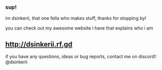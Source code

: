 [](https://images-ext-2.discordapp.net/external/qI3a3l2V5m_NGEPcTL23mqBU0_tjRSSFYIvvehyVSVA/%3Fwidth%3D293%26height%3D293/http/dsinkerii.rf.gd/pfpnew.gif?width=293&height=293)

### sup!

im dsinkerii, that one fella who makes stuff, thanks for stopping by!

you can check out my awesome website i have that explains who i am

## http://dsinkerii.rf.gd

if you have any questions, ideas or bug reports, contact me on discord!: @dsinkerii
